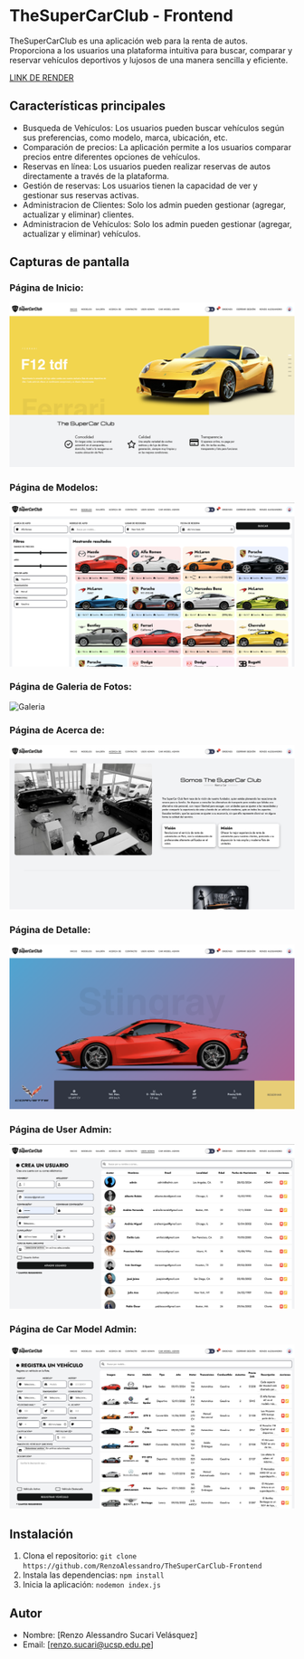 
# TheSuperCarClub - Frontend

TheSuperCarClub es una aplicación web para la renta de autos. Proporciona a los usuarios una plataforma intuitiva para buscar, comparar y reservar vehículos deportivos y lujosos de una manera sencilla y eficiente.

[LINK DE RENDER](https://thesupercarclub-frontend.onrender.com/)

## Características principales

- Busqueda de Vehículos: Los usuarios pueden buscar vehículos según sus preferencias, como modelo, marca, ubicación, etc.
- Comparación de precios: La aplicación permite a los usuarios comparar precios entre diferentes opciones de vehículos.
- Reservas en línea: Los usuarios pueden realizar reservas de autos directamente a través de la plataforma.
- Gestión de reservas: Los usuarios tienen la capacidad de ver y gestionar sus reservas activas.
- Administracion de Clientes: Solo los admin pueden gestionar (agregar, actualizar y eliminar) clientes.
- Administracion de Vehículos: Solo los admin pueden gestionar (agregar, actualizar y eliminar) vehículos.

## Capturas de pantalla
### Página de Inicio:
![Inicio](https://github.com/RenzoAlessandro/TheSuperCarClub-Assets/blob/main/Screenshot/Captura-01.png?raw=true)
### Página de Modelos:
![Modelos](https://github.com/RenzoAlessandro/TheSuperCarClub-Assets/blob/main/Screenshot/Captura-02.png?raw=true)
### Página de Galeria de Fotos:
![Galeria](https://github.com/RenzoAlessandro/TheSuperCarClub-Assets/blob/main/Screenshot/Captura-03.png?raw=true)
### Página de Acerca de:
![Acerca](https://github.com/RenzoAlessandro/TheSuperCarClub-Assets/blob/main/Screenshot/Captura-04.png?raw=true)
### Página de Detalle:
![Acerca](https://github.com/RenzoAlessandro/TheSuperCarClub-Assets/blob/main/Screenshot/Captura-07.png?raw=true)
### Página de User Admin:
![User](https://github.com/RenzoAlessandro/TheSuperCarClub-Assets/blob/main/Screenshot/Captura-05.png?raw=true)
### Página de Car Model Admin:
![Model](https://github.com/RenzoAlessandro/TheSuperCarClub-Assets/blob/main/Screenshot/Captura-06.png?raw=true)

## Instalación
1. Clona el repositorio: `git clone https://github.com/RenzoAlessandro/TheSuperCarClub-Frontend`
2. Instala las dependencias: `npm install`
3. Inicia la aplicación: `nodemon index.js`

## Autor
- Nombre: [Renzo Alessandro Sucari Velásquez] 
- Email: [renzo.sucari@ucsp.edu.pe]